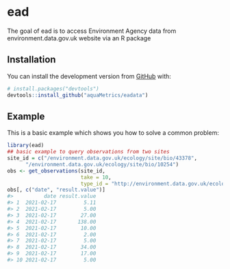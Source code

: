
<!-- README.md is generated from README.Rmd. Please edit that file -->

# ead

<!-- badges: start -->
<!-- badges: end -->

The goal of ead is to access Environment Agency data from
environment.data.gov.uk website via an R package

## Installation

You can install the development version from
[GitHub](https://github.com/) with:

``` r
# install.packages("devtools")
devtools::install_github("aquaMetrics/eadata")
```

## Example

This is a basic example which shows you how to solve a common problem:

``` r
library(ead)
## basic example to query observations from two sites
site_id = c("/environment.data.gov.uk/ecology/site/bio/43378",
      "/environment.data.gov.uk/ecology/site/bio/10254")
obs <- get_observations(site_id,
                        take = 10,
                        type_id = "http://environment.data.gov.uk/ecology/def/bio/RiverInvMetricsObservation")
obs[, c("date", "result.value")]
#>          date result.value
#> 1  2021-02-17         5.11
#> 2  2021-02-17         5.00
#> 3  2021-02-17        27.00
#> 4  2021-02-17       138.00
#> 5  2021-02-17        10.00
#> 6  2021-02-17         2.00
#> 7  2021-02-17         5.00
#> 8  2021-02-17        34.00
#> 9  2021-02-17        17.00
#> 10 2021-02-17         5.00
```

